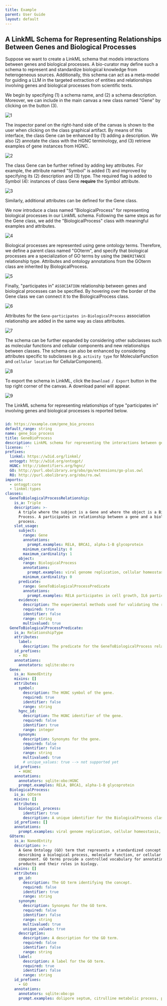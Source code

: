 ```yaml
---
title: Example
parent: User Guide
layout: default
---
```


## A LinkML Schema for Representing Relationships Between Genes and Biological Processes

Suppose we want to create a LinkML schema that models interactions between genes and biological processes. A bio-curator may define such a schema to represent and standardize biological knowledge from heterogeneous sources. Additionally, this schema can act as a meta-model for guiding a LLM in the targeted extraction of entities and relationships involving genes and biological processes from scientific texts.

We begin by specifying (1) a schema name, and (2) a schema description. Moreover, we can include in the main canvas a new class  named "Gene" by clicking on the button (3).

![1](https://github.com/user-attachments/assets/c23556ea-8d9f-4ab2-9802-ef2cbc21b1ad)

The inspector panel on the right-hand side of the canvas is shown to the user when clicking on the class graphical artifact. By means of this interface, the class Gene can be enhanced by (1) adding a description. We also (2) annotate the class with the HGNC terminology, and (3) retrieve examples of gene instances from HGNC.

![2](https://github.com/user-attachments/assets/afa5e5fd-8c5c-4ec9-b3af-8d7a09bc376a)

The class Gene can be further refined by adding key attributes. For example, the attribute named "Symbol" is added (1) and improved by specifying its (2) description and (3) type. The required flag is added to Symbol (4): instances of class Gene **require** the Symbol attribute.

![3](https://github.com/user-attachments/assets/734472d3-7432-42a1-8259-1026ae0b453e)

Similarly, additional attributes can be defined for the Gene class.

We now introduce a class named "BiologicalProcess" for representing biological processes in our LinkML schema. Following the same steps as for the Gene class, we add the "BiologicalProcess" class with meaningful examples and attributes. 

![4](https://github.com/user-attachments/assets/0662cab8-707b-4f35-91a1-d02e8dbb4467)

Biological processes are represented using gene ontology terms. Therefore, we define a parent class named "GOterm", and specify that biological processes are a specialization of GO terms by using the ``INHERITANCE`` relationship type. Attributes and ontology annotations from the GOterm class are inherited by BiologicalProcess.

![5](https://github.com/user-attachments/assets/634320a3-613a-414f-8953-92d9bab76b08)

Finally,  "participates in" ``ASSOCIATION`` relationship between genes and biological processes can be specified. By hovering over the border of the Gene class we can connect it to the BiologicalProcess class.

![6](https://github.com/user-attachments/assets/84a8b215-d30f-44f1-8c46-9cfaff327088)

Attributes for the ``Gene-participates in-BiologicalProcess`` association relationship are added in the same way as class attributes.

![7](https://github.com/user-attachments/assets/6c558bd9-e8f6-4b38-8bd0-fc5a02ee71d2)

The schema can be further expanded by considering other subclasses such as molecular functions and cellular components and new relationships between classes. The schema can also be enhanced by considering attributes specific to subclasses (e.g. ``activity type`` for MolecularFunction and ``cellular location`` for CellularComponent).

![8](https://github.com/user-attachments/assets/b890452d-3d20-445d-8d8f-f2f57bc7f4af)

To export the schema in LinkML, click the ``Download / Export`` button in the top right corner of the canvas. A download panel will appear.

![9](https://github.com/user-attachments/assets/8f5ecd63-0517-47c5-a671-2a799a43c038)

The LinkML schema for representing relationships of type "participates in" involving genes and biological processes is reported below.

```yaml

id: https://example.com/gene_bio_process
default_range: string
name: gene_bio_process
title: GeneBioProcess
description: LinkML schema for representing the interactions between genes and GO terms.
license: ''
prefixes:
  linkml: https://w3id.org/linkml/
  ontogpt: http://w3id.org/ontogpt/
  HGNC: http://identifiers.org/hgnc/
  GO: http://purl.obolibrary.org/obo/go/extensions/go-plus.owl
  RO: http://purl.obolibrary.org/obo/ro.owl
imports:
  - ontogpt:core
  - linkml:types
classes:
  GeneToBiologicalProcessRelationship:
    is_a: Triple
    description: >-
      A triple where the subject is a Gene and where the object is a Biological
      Process. A participates in relationship between a gene and a biological
      process.
    slot_usage:
      subject:
        range: Gene
        annotations:
          prompt.examples: RELA, BRCA1, alpha-1-B glycoprotein
        minimum_cardinality: 0
        maximum_cardinality: 1
      object:
        range: BiologicalProcess
        annotations:
          prompt.examples: viral genome replication, cellular homeostasis, DNA repair
        minimum_cardinality: 0
      predicate:
        range: GeneToBiologicalProcessPredicate
        annotations:
          prompt.examples: RELA participates in cell growth, IL6 participates in homeostasis
      evidence:
        description: The experimental methods used for validating the relationship
        required: true
        identifier: false
        range: string
        multivalued: true
  GeneToBiologicalProcessPredicate:
    is_a: RelationshipType
    attributes:
      label:
        description: The predicate for the GeneToBiologicalProcess relationships.
    id_prefixes:
      - RO
    annotations:
      annotators: sqlite:obo:ro
  Gene:
    is_a: NamedEntity
    mixins: []
    attributes:
      symbol:
        description: The HGNC symbol of the gene.
        required: true
        identifier: false
        range: string
      hgnc_id:
        description: The HGNC identifier of the gene.
        required: false
        identifier: true
        range: integer
      synonym:
        description: Synonyms for the gene.
        required: false
        identifier: false
        range: string
        multivalued: true
        # unique_values: true --> not supported yet
    id_prefixes:
      - HGNC
    annotations:
      annotators: sqlite:obo:HGNC
      prompt.examples: RELA, BRCA1, alpha-1-B glycoprotein
  BiologicalProcess:
    is_a: GOterm
    mixins: []
    attributes:
      biological_process:
        identifier: true
        description: A unique identifier for the BiologicalProcess class.
    id_prefixes: []
    annotations:
      prompt.examples: viral genome replication, cellular homeostasis, DNA repair
  GOterm:
    is_a: NamedEntity
    description: >-
      A Gene Ontology (GO) term that represents a standardized concept
      describing a biological process, molecular function, or cellular
      component. GO terms provide a controlled vocabulary for annotating gene
      products and their roles in biology.
    mixins: []
    attributes:
      go_id:
        description: The GO term identifying the concept.
        required: false
        identifier: true
        range: string
      synonym:
        description: Synonyms for the GO term.
        required: false
        identifier: false
        range: string
        multivalued: true
        unique_values: true
      description:
        description: A description for the GO term.
        required: false
        identifier: false
        range: string
      label:
        description: A label for the GO term.
        required: true
        identifier: false
        range: string
    id_prefixes:
      - GO
    annotations:
      annotators: sqlite:obo:go
      prompt.examples: dolipore septum, citrulline metabolic process, peptide pheromone export

```
